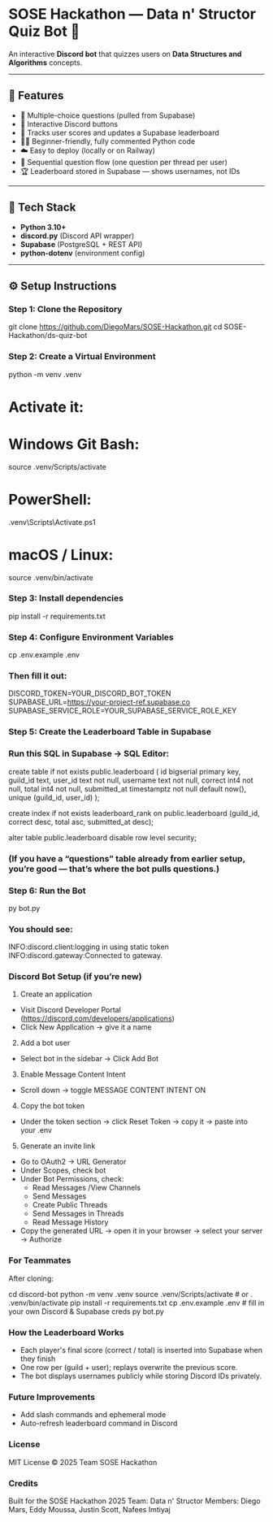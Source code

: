 # SOSE Hackathon — Data n' Structor Quiz Bot 🧠

An interactive **Discord bot** that quizzes users on **Data Structures and Algorithms** concepts.

---

## 🚀 Features
- 🧩 Multiple-choice questions (pulled from Supabase)
- 💬 Interactive Discord buttons
- 🧠 Tracks user scores and updates a Supabase leaderboard
- 🧑‍💻 Beginner-friendly, fully commented Python code
- ☁️ Easy to deploy (locally or on Railway)
- 🔄 Sequential question flow (one question per thread per user)
- 🏆 Leaderboard stored in Supabase — shows usernames, not IDs

---

## 🧰 Tech Stack
- **Python 3.10+**
- **discord.py** (Discord API wrapper)
- **Supabase** (PostgreSQL + REST API)
- **python-dotenv** (environment config)

---

## ⚙️ Setup Instructions

### Step 1: Clone the Repository
git clone https://github.com/DiegoMars/SOSE-Hackathon.git
cd SOSE-Hackathon/ds-quiz-bot

### Step 2: Create a Virtual Environment
python -m venv .venv
# Activate it:
# Windows Git Bash:
source .venv/Scripts/activate
# PowerShell:
.venv\Scripts\Activate.ps1
# macOS / Linux:
source .venv/bin/activate

### Step 3: Install dependencies
pip install -r requirements.txt

### Step 4: Configure Environment Variables
cp .env.example .env

### Then fill it out:
    
DISCORD_TOKEN=YOUR_DISCORD_BOT_TOKEN
SUPABASE_URL=https://your-project-ref.supabase.co
SUPABASE_SERVICE_ROLE=YOUR_SUPABASE_SERVICE_ROLE_KEY

### Step 5: Create the Leaderboard Table in Supabase
### Run this SQL in Supabase → SQL Editor:
    
create table if not exists public.leaderboard (
  id           bigserial primary key,
  guild_id     text,
  user_id      text not null,
  username     text not null,
  correct      int4  not null,
  total        int4  not null,
  submitted_at timestamptz not null default now(),
  unique (guild_id, user_id)
);

create index if not exists leaderboard_rank
  on public.leaderboard (guild_id, correct desc, total asc, submitted_at desc);

alter table public.leaderboard disable row level security;

### (If you have a “questions” table already from earlier setup, you’re good — that’s where the bot pulls questions.)

### Step 6: Run the Bot

py bot.py

### You should see:

INFO:discord.client:logging in using static token
INFO:discord.gateway:Connected to gateway.


### Discord Bot Setup (if you’re new)
1. Create an application
- Visit Discord Developer Portal (https://discord.com/developers/applications)
- Click New Application -> give it a name

2. Add a bot user
- Select bot in the sidebar -> Click Add Bot

3. Enable Message Content Intent
- Scroll down -> toggle MESSAGE CONTENT INTENT ON

4. Copy the bot token
- Under the token section → click Reset Token → copy it → paste into your .env

5. Generate an invite link
- Go to OAuth2 → URL Generator
- Under Scopes, check bot
- Under Bot Permissions, check:
  - Read Messages /View Channels
  - Send Messages
  - Create Public Threads
  - Send Messages in Threads
  - Read Message History
- Copy the generated URL → open it in your browser → select your server → Authorize

### For Teammates
After cloning:

cd discord-bot
python -m venv .venv
source .venv/Scripts/activate   # or . .venv/bin/activate
pip install -r requirements.txt
cp .env.example .env            # fill in your own Discord & Supabase creds
py bot.py

### How the Leaderboard Works
- Each player's final score (correct / total) is inserted into Supabase when they finish
- One row per (guild + user); replays overwrite the previous score.
- The bot displays usernames publicly while storing Discord IDs privately.

### Future Improvements
- Add slash commands and ephemeral mode
- Auto-refresh leaderboard command in Discord


### License
MIT License © 2025 Team SOSE Hackathon

### Credits
Built for the SOSE Hackathon 2025
Team: Data n' Structor
Members: Diego Mars, Eddy Moussa, Justin Scott, Nafees Imtiyaj
